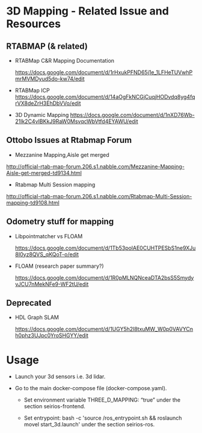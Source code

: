 # 3D Mapping - Related Issue and Resources

## RTABMAP (& related)




-  RTABMap C&R Mapping Documentation

    https://docs.google.com/document/d/1rHxukPFND65j1e_1LFHeTUVwhPmrMVMDyud5do-kw74/edit



- RTABMap ICP
    https://docs.google.com/document/d/14aOgFkNCGjCuqjHODvdq8yg4fqrVX8deZrH3EhDbVVo/edit


- 3D Dynamic Mapping
    https://docs.google.com/document/d/1nXD76Wb-21lk2C4vIBKkJ9RaW0MsvqcWbVtfd4EYAWU/edit


## Ottobo Issues at Rtabmap Forum 

- Mezzanine Mapping,Aisle get merged

http://official-rtab-map-forum.206.s1.nabble.com/Mezzanine-Mapping-Aisle-get-merged-td9134.html

- Rtabmap Multi Session mapping

http://official-rtab-map-forum.206.s1.nabble.com/Rtabmap-Multi-Session-mapping-td9108.html


## Odometry stuff for mapping


- Libpointmatcher vs FLOAM

    https://docs.google.com/document/d/1Tb53polAE0CUHTPESbS1ne9XJu8I0yz8QVS_qKQoT-o/edit

- FLOAM (research paper summary?)

    https://docs.google.com/document/d/1R0pMLNQNceaDTA2bsS5SmydyvJCU7nMekNFe9-WF2tU/edit


## Deprecated

- HDL Graph SLAM

    https://docs.google.com/document/d/1UGY5h2l8txuMW_W0p0VAVYCnh0phz3UJpc0YroSHGYY/edit


# Usage    

- Launch your 3d sensors i.e. 3d lidar.
- Go to the main docker-compose file (docker-compose.yaml). 

    - Set environment variable THREE_D_MAPPING: “true” under the section seirios-frontend.

    - Set entrypoint: bash -c 'source /ros_entrypoint.sh && roslaunch movel start_3d.launch' under the section seirios-ros.


